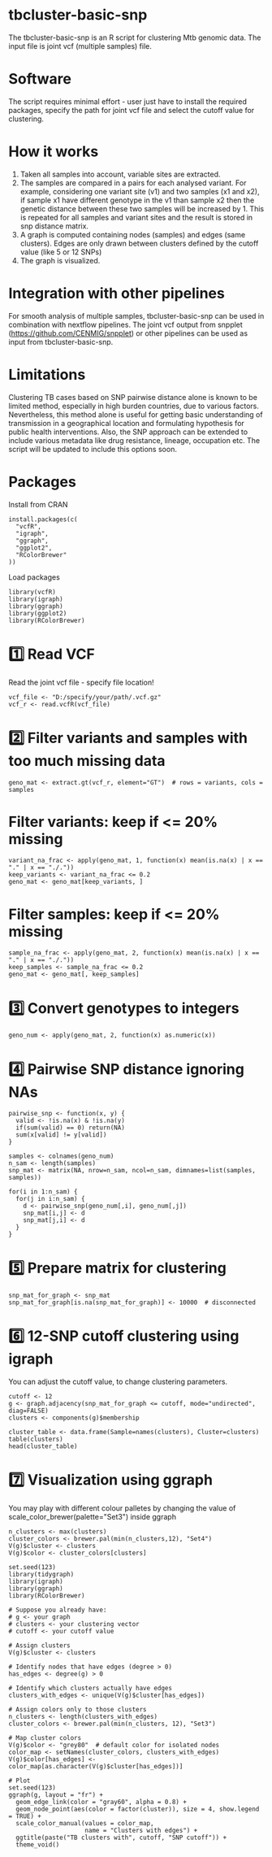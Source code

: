 # tbcluster-basic-snp

The tbcluster-basic-snp is an R script for clustering Mtb genomic data. The input file is joint vcf (multiple samples) file. 

# Software 

The script requires minimal effort -  user just have to install the required packages, specify the path for joint vcf file and select the cutoff value for clustering. 

# How it works 

1. Taken all samples into account, variable sites are extracted. 
2. The samples are compared in a pairs for each analysed variant. For example, considering one variant site (v1) and two samples (x1 and x2), if sample x1 have different genotype in the v1 than sample x2 then the genetic distance between these two samples will be increased by 1. This is repeated for all samples and variant sites and the result is stored in snp distance matrix. 
3. A graph is computed containing nodes (samples) and edges (same clusters). Edges are only drawn between clusters defined by the cutoff value (like 5 or 12 SNPs)
4. The graph is visualized.


# Integration with other pipelines

For smooth analysis of multiple samples, tbcluster-basic-snp can be used in combination with nextflow pipelines. 
The joint vcf output from snpplet (https://github.com/CENMIG/snpplet) or other pipelines can be used as input from  tbcluster-basic-snp.

# Limitations 

Clustering TB cases based on SNP pairwise distance alone is known to be limited method, especially in high burden countries, due to various factors. Nevertheless, this method alone is useful for getting basic understanding of transmission in a geographical location and formulating hypothesis for public health interventions.
Also, the SNP approach can be extended to include various metadata like drug resistance, lineage, occupation etc. The script will be updated to include this options soon. 

# Packages

Install from CRAN
```
install.packages(c(
  "vcfR",
  "igraph",
  "ggraph",
  "ggplot2",
  "RColorBrewer"
))

```
Load packages 
```
library(vcfR)
library(igraph)
library(ggraph)
library(ggplot2)
library(RColorBrewer)
```

# 1️⃣ Read VCF

Read the joint vcf file - specify file location!

```
vcf_file <- "D:/specify/your/path/.vcf.gz"
vcf_r <- read.vcfR(vcf_file)

```

# 2️⃣ Filter variants and samples with too much missing data

```
geno_mat <- extract.gt(vcf_r, element="GT")  # rows = variants, cols = samples
```

# Filter variants: keep if <= 20% missing

```
variant_na_frac <- apply(geno_mat, 1, function(x) mean(is.na(x) | x == "." | x == "./."))
keep_variants <- variant_na_frac <= 0.2
geno_mat <- geno_mat[keep_variants, ]
```

# Filter samples: keep if <= 20% missing

```
sample_na_frac <- apply(geno_mat, 2, function(x) mean(is.na(x) | x == "." | x == "./."))
keep_samples <- sample_na_frac <= 0.2
geno_mat <- geno_mat[, keep_samples]
```

# 3️⃣ Convert genotypes to integers 

```
geno_num <- apply(geno_mat, 2, function(x) as.numeric(x))
```

# 4️⃣ Pairwise SNP distance ignoring NAs

```
pairwise_snp <- function(x, y) {
  valid <- !is.na(x) & !is.na(y)
  if(sum(valid) == 0) return(NA)
  sum(x[valid] != y[valid])
}

samples <- colnames(geno_num)
n_sam <- length(samples)
snp_mat <- matrix(NA, nrow=n_sam, ncol=n_sam, dimnames=list(samples, samples))

for(i in 1:n_sam) {
  for(j in i:n_sam) {
    d <- pairwise_snp(geno_num[,i], geno_num[,j])
    snp_mat[i,j] <- d
    snp_mat[j,i] <- d
  }
}

```

# 5️⃣ Prepare matrix for clustering

```
snp_mat_for_graph <- snp_mat
snp_mat_for_graph[is.na(snp_mat_for_graph)] <- 10000  # disconnected
```

# 6️⃣ 12-SNP cutoff clustering using igraph 

You can adjust the cutoff value, to change clustering parameters.

```
cutoff <- 12
g <- graph.adjacency(snp_mat_for_graph <= cutoff, mode="undirected", diag=FALSE)
clusters <- components(g)$membership

cluster_table <- data.frame(Sample=names(clusters), Cluster=clusters)
table(clusters)
head(cluster_table)

```

# 7️⃣ Visualization using ggraph

You may play with different colour palletes by changing the value of scale_color_brewer(palette="Set3") inside ggraph 


```
n_clusters <- max(clusters)
cluster_colors <- brewer.pal(min(n_clusters,12), "Set4")
V(g)$cluster <- clusters
V(g)$color <- cluster_colors[clusters]

set.seed(123)
library(tidygraph)
library(igraph)
library(ggraph)
library(RColorBrewer)

# Suppose you already have:
# g <- your graph
# clusters <- your clustering vector
# cutoff <- your cutoff value

# Assign clusters
V(g)$cluster <- clusters

# Identify nodes that have edges (degree > 0)
has_edges <- degree(g) > 0

# Identify which clusters actually have edges
clusters_with_edges <- unique(V(g)$cluster[has_edges])

# Assign colors only to those clusters
n_clusters <- length(clusters_with_edges)
cluster_colors <- brewer.pal(min(n_clusters, 12), "Set3")

# Map cluster colors
V(g)$color <- "grey80"  # default color for isolated nodes
color_map <- setNames(cluster_colors, clusters_with_edges)
V(g)$color[has_edges] <- color_map[as.character(V(g)$cluster[has_edges])]

# Plot
set.seed(123)
ggraph(g, layout = "fr") +
  geom_edge_link(color = "gray60", alpha = 0.8) +
  geom_node_point(aes(color = factor(cluster)), size = 4, show.legend = TRUE) +
  scale_color_manual(values = color_map,
                     name = "Clusters with edges") +
  ggtitle(paste("TB clusters with", cutoff, "SNP cutoff")) +
  theme_void()


```
